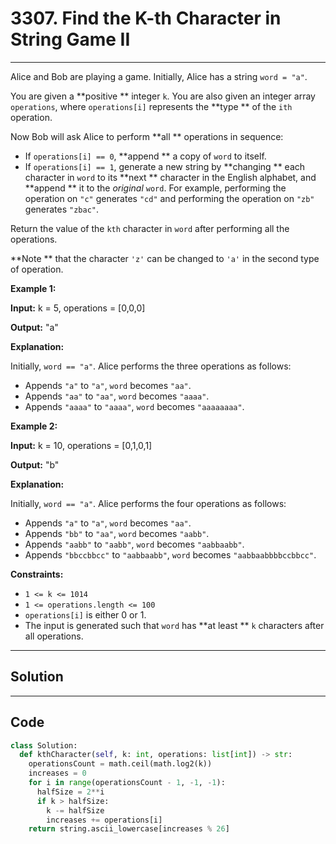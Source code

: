 # 3307. Find the K-th Character in String Game II

---

Alice and Bob are playing a game. Initially, Alice has a string `word = "a"`.

You are given a **positive ** integer `k`. You are also given an integer array `operations`, where `operations[i]` represents the **type ** of the `ith` operation.

Now Bob will ask Alice to perform **all ** operations in sequence:

  * If `operations[i] == 0`, **append ** a copy of `word` to itself.
  * If `operations[i] == 1`, generate a new string by **changing ** each character in `word` to its **next ** character in the English alphabet, and **append ** it to the _original_ `word`. For example, performing the operation on `"c"` generates `"cd"` and performing the operation on `"zb"` generates `"zbac"`.



Return the value of the `kth` character in `word` after performing all the operations.

**Note ** that the character `'z'` can be changed to `'a'` in the second type of operation.

 

**Example 1:**

**Input:** k = 5, operations = [0,0,0]

**Output:** "a"

**Explanation:**

Initially, `word == "a"`. Alice performs the three operations as follows:

  * Appends `"a"` to `"a"`, `word` becomes `"aa"`.
  * Appends `"aa"` to `"aa"`, `word` becomes `"aaaa"`.
  * Appends `"aaaa"` to `"aaaa"`, `word` becomes `"aaaaaaaa"`.



**Example 2:**

**Input:** k = 10, operations = [0,1,0,1]

**Output:** "b"

**Explanation:**

Initially, `word == "a"`. Alice performs the four operations as follows:

  * Appends `"a"` to `"a"`, `word` becomes `"aa"`.
  * Appends `"bb"` to `"aa"`, `word` becomes `"aabb"`.
  * Appends `"aabb"` to `"aabb"`, `word` becomes `"aabbaabb"`.
  * Appends `"bbccbbcc"` to `"aabbaabb"`, `word` becomes `"aabbaabbbbccbbcc"`.



 

**Constraints:**

  * `1 <= k <= 1014`
  * `1 <= operations.length <= 100`
  * `operations[i]` is either 0 or 1.
  * The input is generated such that `word` has **at least ** `k` characters after all operations.

---

## Solution



---

## Code
```python
class Solution:
  def kthCharacter(self, k: int, operations: list[int]) -> str:
    operationsCount = math.ceil(math.log2(k))
    increases = 0
    for i in range(operationsCount - 1, -1, -1):
      halfSize = 2**i
      if k > halfSize:
        k -= halfSize
        increases += operations[i]
    return string.ascii_lowercase[increases % 26]
```
